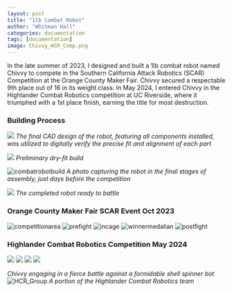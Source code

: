 ```yaml
---
layout: post
title: "1lb Combat Robot"
author: "Whitman Hall"
categories: documentation
tags: [documentation]
image: Chivvy_HCR_Comp.png
---
```

In the late summer of 2023, I designed and built a 1lb combat robot named Chivvy to compete in the Southern California Attack Robotics (SCAR) Competition at the Orange County Maker Fair. Chivvy secured a respectable 9th place out of 16 in its weight class. In May 2024, I entered Chivvy in the Highlander Combat Robotics competition at UC Riverside, where it triumphed with a 1st place finish, earning the title for most destruction.

### Building Process
![](/assets/img/combatrobotdesign.PNG)
*The final CAD design of the robot, featuring all components installed, was utilized to digitally verify the precise fit and alignment of each part*

![](/assets/img/combatbuild2.jpg)
*Preliminary dry-fit build*

![combatrobotbuild](/assets/img/combatrobotbuild.jpg)
*A photo capturing the robot in the final stages of assembly, just days before the competition*

![](/assets/img/combatcomplete.jpg)
*The completed robot ready to battle*

### Orange County Maker Fair SCAR Event Oct 2023
![competitionarea](/assets/img/competitionarea.jpg)
![prefight](/assets/img/combatrobotprefight.jpg)
![incage](/assets/img/robotincage.jpg)
![winnermedalian](/assets/img/winnersmedalian.jpg)
![postfight](/assets/img/combatrobotpostfight.jpg)

### Highlander Combat Robotics Competition May 2024
![](/assets/img/UCRCombatRobotArenacrop.jpg)
![](/assets/img/HCRComp-120.jpg)
![](/assets/img/HCRComp-119.jpg)
![](/assets/img/HCRComp-005.jpg)

*Chivvy engaging in a fierce battle against a formidable shell spinner bot*
![HCR_Group](/assets/img/HCR_Group.png)
*A portion of the Highlander Combat Robotics team*